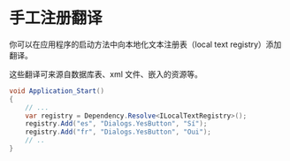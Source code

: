 # 手工注册翻译

你可以在应用程序的启动方法中向本地化文本注册表（local text registry）添加翻译。

这些翻译可来源自数据库表、xml 文件、嵌入的资源等。

```cs
void Application_Start()
{
    // ...
    var registry = Dependency.Resolve<ILocalTextRegistry>();
    registry.Add("es", "Dialogs.YesButton", "Sí");
    registry.Add("fr", "Dialogs.YesButton", "Oui");
    // ..
}
```


